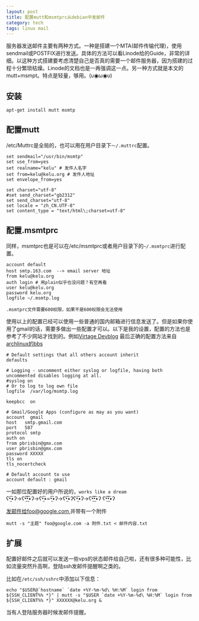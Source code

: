 ```yaml
---
layout: post
title: 配置mutt和msmtprc从debian中发邮件
category: tech
tags: linux mail
---
```


服务器发送邮件主要有两种方式。一种是搭建一个MTA(邮件传输代理)，使用sendmail或POSTFIX进行发送。具体的方法可以看Linode给的Guide，非常的详细。以这种方式搭建要考虑清楚自己是否真的需要一个邮件服务器，因为搭建的过程十分繁琐枯燥。Linode的文档也是一再强调这一点。另一种方式就是本文的mutt+msmpt。特点是轻量，够用。(υ◉ω◉υ)

## 安装

	apt-get install mutt msmtp

## 配置mutt
/etc/Muttrc是全局的，也可以用在用户目录下`～/.muttrc`配置。



	set sendmail="/usr/bin/msmtp"
	set use_from=yes
	set realname="kelu" # 发件人名字
	set from=kelu@kelu.org # 发件人地址
	set envelope_from=yes
	
	set charset="utf-8"
	#set send_charset="gb2312"
	set send_charset="utf-8"
	set locale = "zh_CN.UTF-8"
	set content_type = "text/html\;charset=utf-8"

## 配置.msmtprc

同样，msmtprc也是可以在/etc/msmtprc或者用户目录下的`~/.msmtprc`进行配置。
	
	account default
	host smtp.163.com  --> email server 地址
	from kelu@kelu.org
	auth login # 用plain似乎也没问题？有空再看
	user kelu@kelu.org
	password kelu.org
	logfile ~/.msmtp.log
	
	.msmtprc文件需要600权限，如果不是600权限会无法使用
	
使用以上的配置已经可以使用一些普通的国内邮箱进行信息发送了。但是如果你使用了gmail的话，需要多做出一些配置才可以。以下是我的设置，配置的方法也是参考了不少网站才找到的。例如[Virtage Devblog](http://devblog.virtage.com/2013/05/email-sending-from-ubuntu-server-via-google-apps-smtp-with-msmtp/)
最后正确的配置方法来自[archlinux的bbs](https://bbs.archlinux.org/viewtopic.php?id=89575)

	# Default settings that all others account inherit
	defaults
	
	# Logging - uncomment either syslog or logfile, having both uncommented disables logging at all.
	#syslog on
	# Or to log to log own file
	logfile  /var/log/msmtp.log
	
	keepbcc  on
	
	# Gmail/Google Apps (configure as may as you want)
	account  gmail
	host   smtp.gmail.com
	port   587
	protocol smtp
	auth on
	from pbrisbin@gmx.com
	user pbrisbin@gmx.com
	password XXXXX
	tls on
	tls_nocertcheck
	
	# Default account to use
	account default : gmail

一如那位配置好的用户所说的，`works like a dream` ʕ•̫͡•ʔ→ʕ•̫͡•̫͡•ʔ→ʕ•̫͡•=•̫͡•ʔ→ʕ•̫͡•ʔʕ•̫͡•ʔ→ʕ•̫͡•̫͡•ʔ ʕ•̫͡•̫͡•ʔ


发邮件给foo@google.com,并带有一个附件

	mutt -s "主题" foo@google.com -a 附件.txt < 邮件内容.txt
	
## 扩展

配置好邮件之后就可以发送一些vps的状态邮件给自己啦，还有很多种可能性，比如流量突然升高啊，登陆ssh发邮件提醒啊之类的。

比如在`/etc/ssh/sshrc`中添加以下信息：

	echo "$USER@`hostname` `date +%Y-%m-%d\ %H:%M` login from ${SSH_CLIENT%% *}" | mutt -s "$USER `date +%Y-%m-%d\ %H:%M` login from ${SSH_CLIENT%% *}" XXXXXX@kelu.org &
	
当有人登陆服务器时候发邮件提醒。
